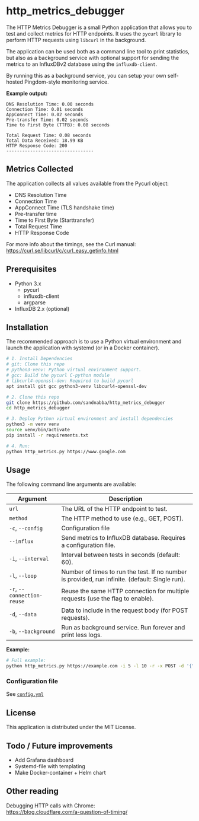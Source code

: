 # http_metrics_debugger

The HTTP Metrics Debugger is a small Python application that allows you to test and collect metrics for HTTP endpoints. It uses the `pycurl` library to perform HTTP requests using `libcurl` in the background.

The application can be used both as a command line tool to print statistics, but also as a background service with optional support for sending the metrics to an InfluxDBv2 database using the `influxdb-client`.

By running this as a background service, you can setup your own self-hosted Pingdom-style monitoring service.

**Example output:**
```
DNS Resolution Time: 0.00 seconds
Connection Time: 0.01 seconds
AppConnect Time: 0.02 seconds
Pre-transfer Time: 0.02 seconds
Time to First Byte (TTFB): 0.08 seconds

Total Request Time: 0.08 seconds
Total Data Received: 18.99 KB
HTTP Response Code: 200
---------------------------------
```

## Metrics Collected

The application collects all values available from the Pycurl object:

- DNS Resolution Time
- Connection Time
- AppConnect Time (TLS handshake time)
- Pre-transfer time
- Time to First Byte (Starttransfer)
- Total Request Time
- HTTP Response Code

For more info about the timings, see the Curl manual:  
https://curl.se/libcurl/c/curl_easy_getinfo.html

## Prerequisites

- Python 3.x
  - pycurl
  - influxdb-client
  - argparse
- InfluxDB 2.x (optional)

## Installation

The recommended approach is to use a Python virtual environment and launch the application with systemd (or in a Docker container).
```bash
# 1. Install Dependencies
# git: Clone this repo
# python3-venv: Python virtual environment support.
# gcc: Build the pycurl C-python module
# libcurl4-openssl-dev: Required to build pycurl
apt install git gcc python3-venv libcurl4-openssl-dev

# 2. Clone this repo
git clone https://github.com/sandnabba/http_metrics_debugger
cd http_metrics_debugger

# 3. Deploy Python virtual environment and install dependencies
python3 -m venv venv
source venv/bin/activate
pip install -r requirements.txt

# 4. Run:
python http_metrics.py https://www.google.com
```
## Usage

The following command line arguments are available:

| Argument                  | Description                                   |
|---------------------------|-----------------------------------------------|
| `url`                     | The URL of the HTTP endpoint to test.        |
| `method`                  | The HTTP method to use (e.g., GET, POST).     |
| `-c`, `--config`          | Configuration file |
| `--influx`                | Send metrics to InfluxDB database. Requires a configuration file.|
| `-i`, `--interval`        | Interval between tests in seconds (default: 60). |
| `-l`, `--loop`            | Number of times to run the test. If no number is provided, run infinite. (default: Single run). |
| `-r`, `--connection-reuse`| Reuse the same HTTP connection for multiple requests (use the flag to enable). |
| `-d`, `--data`            | Data to include in the request body (for POST requests). |
| `-b`, `--background`      | Run as background service. Run forever and print less logs. |

**Example:**

```bash
# Full example:
python http_metrics.py https://example.com -i 5 -l 10 -r -x POST -d '{"key": "value"}'
```

### Configuration file

See [`config.yml`](./config.yml)

## License

This application is distributed under the MIT License.

## Todo / Future improvements

* Add Grafana dashboard
* Systemd-file with templating
* Make Docker-container + Helm chart

## Other reading

Debugging HTTP calls with Chrome:  
https://blog.cloudflare.com/a-question-of-timing/